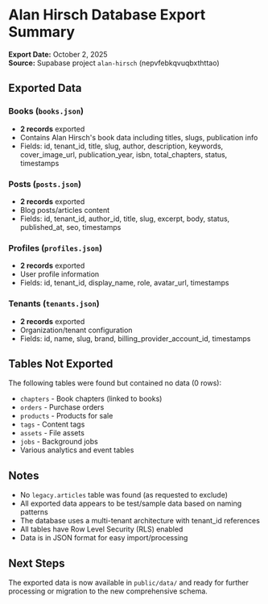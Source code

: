 # Alan Hirsch Database Export Summary

**Export Date:** October 2, 2025  
**Source:** Supabase project `alan-hirsch` (nepvfebkqvuqbxthttao)

## Exported Data

### Books (`books.json`)
- **2 records** exported
- Contains Alan Hirsch's book data including titles, slugs, publication info
- Fields: id, tenant_id, title, slug, author, description, keywords, cover_image_url, publication_year, isbn, total_chapters, status, timestamps

### Posts (`posts.json`)
- **2 records** exported  
- Blog posts/articles content
- Fields: id, tenant_id, author_id, title, slug, excerpt, body, status, published_at, seo, timestamps

### Profiles (`profiles.json`)
- **2 records** exported
- User profile information
- Fields: id, tenant_id, display_name, role, avatar_url, timestamps

### Tenants (`tenants.json`)
- **2 records** exported
- Organization/tenant configuration
- Fields: id, name, slug, brand, billing_provider_account_id, timestamps

## Tables Not Exported

The following tables were found but contained no data (0 rows):
- `chapters` - Book chapters (linked to books)
- `orders` - Purchase orders
- `products` - Products for sale
- `tags` - Content tags
- `assets` - File assets
- `jobs` - Background jobs
- Various analytics and event tables

## Notes

- No `legacy.articles` table was found (as requested to exclude)
- All exported data appears to be test/sample data based on naming patterns
- The database uses a multi-tenant architecture with tenant_id references
- All tables have Row Level Security (RLS) enabled
- Data is in JSON format for easy import/processing

## Next Steps

The exported data is now available in `public/data/` and ready for further processing or migration to the new comprehensive schema.
